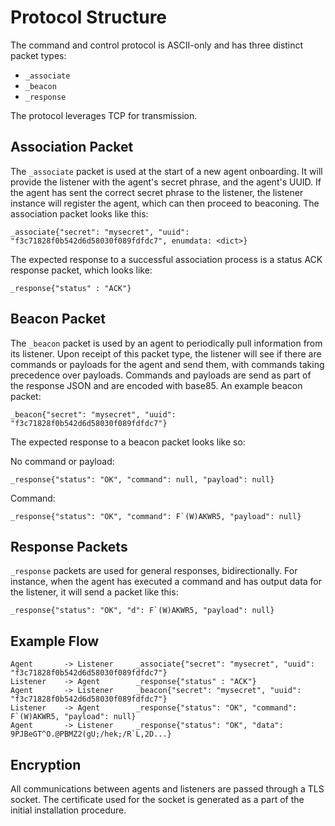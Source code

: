 # Protocol Structure

The command and control protocol is ASCII-only and has three distinct packet types:

 - `_associate`
 - `_beacon`
 - `_response`

The protocol leverages TCP for transmission.

## Association Packet

The `_associate` packet is used at the start of a new agent onboarding. It will provide the listener with the agent's secret phrase, and the agent's UUID. If the agent has sent the correct secret phrase to the listener, the listener instance will register the agent, which can then proceed to beaconing. The association packet looks like this:

```
_associate{"secret": "mysecret", "uuid": "f3c71828f0b542d6d58030f089fdfdc7", enumdata: <dict>}
```


The expected response to a successful association process is a status ACK response packet, which looks like:

```
_response{"status" : "ACK"}
```

## Beacon Packet

The `_beacon` packet is used by an agent to periodically pull information from its listener. Upon receipt of this packet type, the listener will see if there are commands or payloads for the agent and send them, with commands taking precedence over payloads. Commands and payloads are send as part of the response JSON and are encoded with base85. An example beacon packet:

```
_beacon{"secret": "mysecret", "uuid": "f3c71828f0b542d6d58030f089fdfdc7"}
```

The expected response to a beacon packet looks like so:

No command or payload:
```
_response{"status": "OK", "command": null, "payload": null}
```

Command:
```
_response{"status": "OK", "command": F`(W)AKWR5, "payload": null}
```

## Response Packets


`_response` packets are used for general responses, bidirectionally. For instance, when the agent has executed a command and has output data for the listener, it will send a packet like this:

```
_response{"status": "OK", "d": F`(W)AKWR5, "payload": null}
```

## Example Flow

```
Agent       -> Listener     _associate{"secret": "mysecret", "uuid": "f3c71828f0b542d6d58030f089fdfdc7"}
Listener    -> Agent        _response{"status" : "ACK"}
Agent       -> Listener     _beacon{"secret": "mysecret", "uuid": "f3c71828f0b542d6d58030f089fdfdc7"}
Listener    -> Agent        _response{"status": "OK", "command": F`(W)AKWR5, "payload": null}
Agent       -> Listener     _response{"status": "OK", "data": 9PJBeGT^O.@PBMZ2(gU;/hek;/R`L,2D...}
```

## Encryption

All communications between agents and listeners are passed through a TLS socket. The certificate used for the socket is generated as a part of the initial installation procedure.